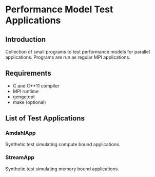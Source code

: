# Performance Model Test Applications

## Introduction

Collection of small programs to test performance models for parallel applications.
Programs are run as regular MPI applications.

## Requirements
* C and C++11 compiler
* MPI runtime
* gengetopt
* make (optional)

## List of Test Applications
### AmdahlApp
Synthetic test simulating compute bound applications.

### StreamApp
Synthetic test simulating memory bound applications.
